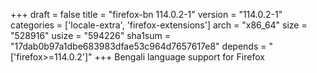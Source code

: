 +++
draft = false
title = "firefox-bn 114.0.2-1"
version = "114.0.2-1"
categories = ['locale-extra', 'firefox-extensions']
arch = "x86_64"
size = "528916"
usize = "594226"
sha1sum = "17dab0b97a1dbe683983dfae53c964d7657617e8"
depends = "['firefox>=114.0.2']"
+++
Bengali language support for Firefox